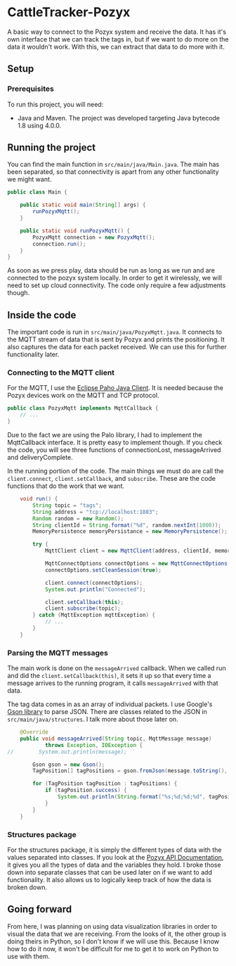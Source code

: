 # CattleTracker-Pozyx

A basic way to connect to the Pozyx system and receive the data. It has it's own interface that we can track the tags in, but if we want to do more on the data it wouldn't work. With this, we can extract that data to do more with it.

## Setup

### Prerequisites

To run this project, you will need:

* Java and Maven. The project was developed targeting Java bytecode 1.8 using 4.0.0.

## Running the project

You can find the main function in `src/main/java/Main.java`. The main has been separated, so that connectivity is apart from any other functionality we might want.

```java
public class Main {

    public static void main(String[] args) {
        runPozyxMqtt();
    }

    public static void runPozyxMqtt() {
        PozyxMqtt connection = new PozyxMqtt();
        connection.run();
    }
}
```

As soon as we press play, data should be run as long as we run and are connected to the pozyx system locally. In order to get it wirelessly, we will need to set up cloud connectivity. The code only require a few adjustments though.

## Inside the code

The important code is run in `src/main/java/PozyxMqtt.java`.
It connects to the MQTT stream of data that is sent by Pozyx and prints the positioning. It also captures the data for each packet received. We can use this for further functionality later.

### Connecting to the MQTT client

For the MQTT, I use the [Eclipse Paho Java Client](https://www.eclipse.org/paho/clients/java/). It is needed because the Pozyx devices work on the MQTT and TCP protocol.


```java
public class PozyxMqtt implements MqttCallback {
    // ...
}
```

Due to the fact we are using the Palo library, I had to implement the MqttCallback interface. It is pretty easy to implement though. If you check the code, you will see three functions of connectionLost, messageArrived and deliveryComplete.

In the running portion of the code. The main things we must do are call the `client.connect`, `client.setCallback`, and `subscribe`. These are the code functions that do the work that we want.

```java
    void run() {
        String topic = "tags";
        String address = "tcp://localhost:1883";
        Random random = new Random();
        String clientId = String.format("%d", random.nextInt(1000));
        MemoryPersistence memoryPersistance = new MemoryPersistence();

        try {
            MqttClient client = new MqttClient(address, clientId, memoryPersistance);

            MqttConnectOptions connectOptions = new MqttConnectOptions();
            connectOptions.setCleanSession(true);

            client.connect(connectOptions);
            System.out.println("Connected");

            client.setCallback(this);
            client.subscribe(topic);
        } catch (MqttException mqttException) {
            // ...
        }
    }
```


### Parsing the MQTT messages

The main work is done on the `messageArrived` callback. When we called run and did the `client.setCallback(this)`, it sets it up so that every time a message arrives to the running program, it calls `messageArrived` with that data.

The tag data comes in as an array of individual packets. I use Google's [Gson library](https://github.com/google/gson) to parse JSON.
There are classes related to the JSON in `src/main/java/structures`. I talk more about those later on.

```java
    @Override
    public void messageArrived(String topic, MqttMessage message)
            throws Exception, IOException {
//        System.out.println(message);

        Gson gson = new Gson();
        TagPosition[] tagPositions = gson.fromJson(message.toString(), TagPosition[].class);

        for (TagPosition tagPosition : tagPositions) {
            if (tagPosition.success) {
                System.out.println(String.format("%s;%d;%d;%d", tagPosition.tagId, tagPosition.data.coordinates.x, tagPosition.data.coordinates.y, tagPosition.data.coordinates.z));
            }
        }
    }
```

### Structures package

For the structures package, it is simply the different types of data with the values separated into classes. If you look at the [Pozyx API Documentation](http://api-docs.pozyx.io/1.X/01-mqtt.html#pozyx-mqtt-api-v2-0), it gives you all the types of data and the variables they hold. I broke those down into separate classes that can be used later on if we want to add functionality. It also allows us to logically keep track of how the data is broken down. 

## Going forward

From here, I was planning on using data visualization libraries in order to visual the data that we are receiving. From the looks of it, the other group is doing theirs in Python, so I don't know if we will use this. Because I know how to do it now, it won't be difficult for me to get it to work on Python to use with them.
